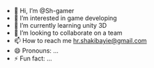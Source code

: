 - 👋 Hi, I’m @Sh-gamer
- 👀 I’m interested in game developing 
- 🌱 I’m currently learning unity 3D
- 💞️ I’m looking to collaborate on a team
- 📫 How to reach me hr.shakibayie@gmail.com
- 😄 Pronouns: ...
- ⚡ Fun fact: ...

<!---
Sh-gamer/Sh-gamer is a ✨ special ✨ repository because its `README.md` (this file) appears on your GitHub profile.
You can click the Preview link to take a look at your changes.
--->
